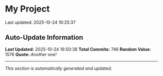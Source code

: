# My Project


Last updated: 2025-10-24 16:25:37

















































































































































































































































































































































































































































































































































































































































































































































































































































































































































































































































































































































































## Auto-Update Information

**Last Updated:** 2025-10-24 16:50:38
**Total Commits:** 746
**Random Value:** 1576
**Quote:** _Another one!_

---
_This section is automatically generated and updated._